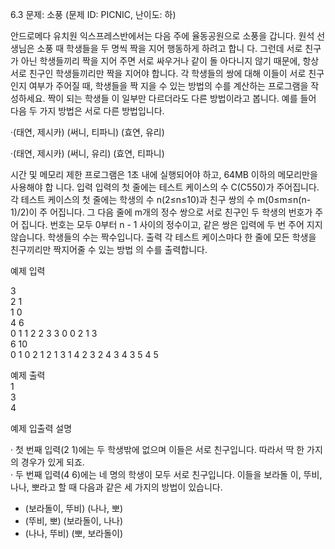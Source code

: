 6.3 문제: 소풍 (문제 ID: PICNIC, 난이도: 하)

안드로메다 유치원 익스프레스반에서는 다음 주에 율동공원으로 소풍을 갑니다. 원석 선생님은 소풍 때 학생들을 두 명씩 짝을 지어 행동하게 하려고 합니 다. 그런데 서로 친구가 아닌 학생들끼리 짝을 지어 주면 서로 싸우거나 같이 돌 아다니지 않기 때문에, 항상 서로 친구인 학생들끼리만 짝을 지어야 합니다.
각 학생들의 쌍에 대해 이들이 서로 친구인지 여부가 주어질 때, 학생들을 짝 지을 수 있는 방법의 수를 계산하는 프로그램을 작성하세요. 짝이 되는 학생들 이 일부만 다르더라도 다른 방법이라고 봅니다. 예를 들어 다음 두 가지 방법은 서로 다른 방법입니다.


·(태연, 제시카) (써니, 티파니) (효연, 유리) 

·(태연, 제시카) (써니, 유리) (효연, 티파니)

시간 및 메모리 제한 프로그램은 1초 내에 실행되어야 하고, 64MB 이하의 메모리만을 사용해야 합 니다.
입력 입력의 첫 줄에는 테스트 케이스의 수 C(C550)가 주어집니다. 각 테스트 케이스의 첫 줄에는 학생의 수 n(2≤n≤10)과 친구 쌍의 수 m(0≤m≤n(n-1)/2)이 주 어집니다. 그 다음 줄에 m개의 정수 쌍으로 서로 친구인 두 학생의 번호가 주어 집니다. 번호는 모두 0부터 n - 1 사이의 정수이고, 같은 쌍은 입력에 두 번 주어 지지 않습니다. 학생들의 수는 짝수입니다.
출력 각 테스트 케이스마다 한 줄에 모든 학생을 친구끼리만 짝지어줄 수 있는 방법 의 수를 출력합니다.

예제 입력

3\
2 1 \
1 0 \
4 6 \
0 1 1 2 2 3 3 0 0 2 1 3\
6 10 \
0 1 0 2 1 2 1 3 1 4 2 3 2 4 3 4 3 5 4 5

예제 출력\
1\
3\
4


예제 입출력 설명 

· 첫 번째 입력(2 1)에는 두 학생밖에 없으며 이들은 서로 친구입니다. 따라서
딱 한 가지의 경우가 있게 되죠.\
 · 두 번째 입력(4 6)에는 네 명의 학생이 모두 서로 친구입니다. 이들을 보라돌
이, 뚜비, 나나, 뽀라고 할 때 다음과 같은 세 가지의 방법이 있습니다. 

- (보라돌이, 뚜비) (나나, 뽀)
- (뚜비, 뽀) (보라돌이, 나나)
 - (나나, 뚜비) (뽀, 보라돌이)